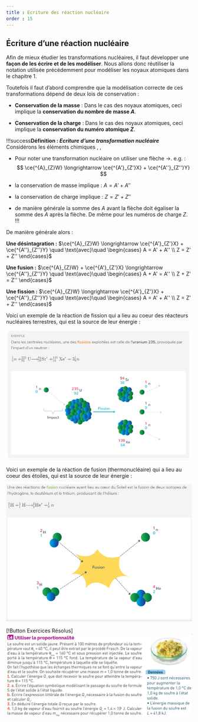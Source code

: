 ```yaml
---
title : Ecriture des réaction nucléaire 
order : 15
---
```

## Écriture d’une réaction nucléaire

Afin de mieux étudier les transformations nucléaires, il faut développer une **façon de les écrire et de les modéliser**. Nous allons donc réutiliser la notation utilisée précédemment pour modéliser les noyaux atomiques dans le chapitre 1.

Toutefois il faut d’abord comprendre que la modélisation correcte de ces transformations dépend de deux lois de conservation :

- **Conservation de la masse** : Dans le cas des noyaux atomiques, ceci implique la **conservation du nombre de masse $A$**.

- **Conservation de la charge** : Dans le cas des noyaux atomiques, ceci implique la **conservation du numéro atomique $Z$**.

!!!success**Définition : *Ecriture d’une transformation nucléaire***  
Considérons les éléments chimiques , ,

- Pour noter une transformation nucléaire on utiliser une flèche $\longrightarrow$. e.g. :
  $$
  \ce{^{A}_{Z}W} \longrightarrow \ce{^{A'}_{Z'}X} + \ce{^{A''}_{Z''}Y}
  $$

- la conservation de masse implique : $A = A' + A''$

- la conservation de charge implique : $Z = Z' + Z''$

- de manière générale la somme des $A$ avant la flèche doit égaliser la somme des $A$ après la flèche. De même pour les numéros de charge $Z$.
!!!

De manière générale alors :

**Une désintagration :**
$\ce{^{A}_{Z}W} \longrightarrow \ce{^{A'}_{Z'}X} + \ce{^{A''}_{Z''}Y} \quad \text{avec}\quad
\begin{cases}
A = A' + A'' \\
Z = Z' + Z''
\end{cases}$

**Une fusion :**
$\ce{^{A}_{Z}W} + \ce{^{A'}_{Z'}X}  \longrightarrow \ce{^{A''}_{Z''}Y} \quad \text{avec}\quad
\begin{cases}
A + A' = A'' \\
Z + Z' = Z''
\end{cases}$

**Une fission :**
$\ce{^{A}_{Z}W} \longrightarrow \ce{^{A'}_{Z'}X} + \ce{^{A''}_{Z''}Y} \quad \text{avec}\quad
\begin{cases}
A = A' + A'' \\
Z = Z' + Z''
\end{cases}$

Voici un exemple de la réaction de fission qui a lieu au coeur des réacteurs nucléaires terrestres, qui est la source de leur énergie :

![](../img/8/fissionexemple.jpg)

Voici un exemple de la réaction de fusion (thermonucléaire) qui a lieu au coeur des étoiles, qui est la source de leur énergie :

![](../img/8/fusionexemple.jpg)

[!Button Exercices Résolus]
![](../img/8/xoproportionalite.jpg)
